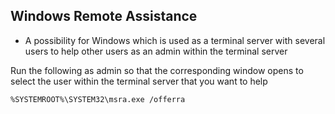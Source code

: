 ## Windows Remote Assistance
- A possibility for Windows which is used as a terminal server with several users to help other users as an admin within the terminal server

Run the following as admin so that the corresponding window opens to select the user within the terminal server that you want to help

````
%SYSTEMROOT%\SYSTEM32\msra.exe /offerra
````
